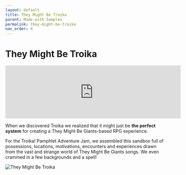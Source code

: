 ```yaml
---
layout: default
title: They Might Be Troika
parent: Made with Samples
permalink: they-might-be-troika
nav_order: 4
---
```

# They Might Be Troika

<iframe frameborder="0" src="https://itch.io/embed/672247?bg_color=252624&amp;fg_color=f6f7f5&amp;link_color=4210ff&amp;border_color=363636" width="552" height="167"><a href="https://72stations.itch.io/they-might-be-troika">They Might Be Troika! by STATIONS</a></iframe>

When we discovered Troika we realized that it might just be **the perfect system** for creating a They Might Be Giants-based RPG experience. 

For the Troika! Pamphlet Adventure Jam, we assembled this sandbox full of possessions, locations, motivations, encounters and experiences drawn from the vast and strange world of They Might Be Giants songs. We even crammed in a few backgrounds and a spell!


![They Might Be Troika](../img/hey-migh-be-troika_web.jpeg)

